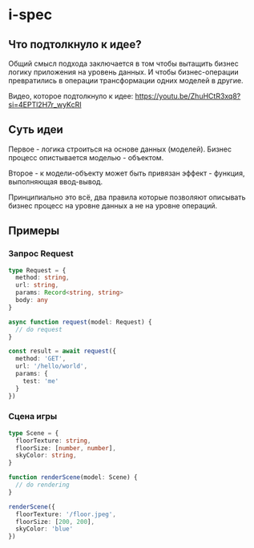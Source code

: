 # i-spec

## Что подтолкнуло к идее?

Общий смысл подхода заключается в том чтобы вытащить бизнес логику
приложения на уровень данных. И чтобы бизнес-операции превратились в операции
трансформации одних моделей в другие.

Видео, которое подтолкнуло к идее:
https://youtu.be/ZhuHCtR3xq8?si=4EPTl2H7r_wyKcRI

## Суть идеи

Первое - логика строиться на основе данных (моделей). Бизнес процесс опистывается
моделью - объектом.

Второе - к модели-объекту может быть привязан эффект - функция, выполняющая ввод-вывод.

Принципиально это всё, два правила которые позволяют описывать
бизнес процесс на уровне данных а не на уровне операций.

## Примеры

### Запрос Request

```ts
type Request = {
  method: string,
  url: string,
  params: Record<string, string>
  body: any
}

async function request(model: Request) {
  // do request
}

const result = await request({
  method: 'GET',
  url: '/hello/world',
  params: {
    test: 'me'
  }
})
```

### Сцена игры

```ts
type Scene = {
  floorTexture: string,
  floorSize: [number, number],
  skyColor: string,
}

function renderScene(model: Scene) {
  // do rendering
}

renderScene({
  floorTexture: '/floor.jpeg',
  floorSize: [200, 200],
  skyColor: 'blue'
})
```
